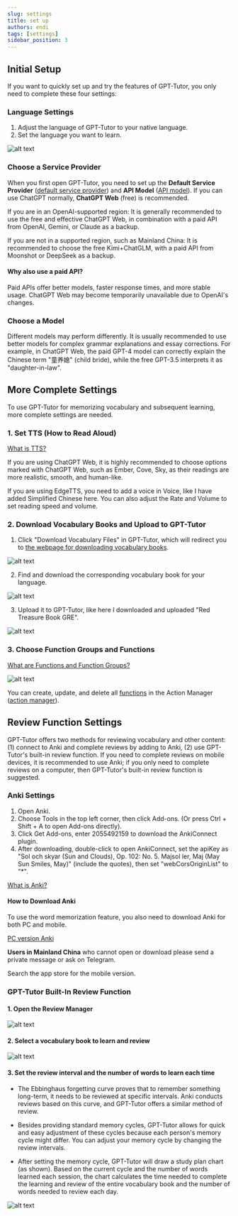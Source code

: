 ```yaml
---
slug: settings
title: set up
authors: endi
tags: [settings]
sidebar_position: 3
---
```


## Initial Setup

If you want to quickly set up and try the features of GPT-Tutor, you only need to complete these four settings:

### Language Settings

1. Adjust the language of GPT-Tutor to your native language.
2. Set the language you want to learn.

![alt text](image.png)

### Choose a Service Provider

When you first open GPT-Tutor, you need to set up the **Default Service Provider** ([default service provider](./main-explain/provider.md)) and **API Model** ([API model](./main-explain/APImodel.md)). If you can use ChatGPT normally, **ChatGPT Web** (free) is recommended.

If you are in an OpenAI-supported region: It is generally recommended to use the free and effective ChatGPT Web, in combination with a paid API from OpenAI, Gemini, or Claude as a backup.

If you are not in a supported region, such as Mainland China: It is recommended to choose the free Kimi+ChatGLM, with a paid API from Moonshot or DeepSeek as a backup.

#### Why also use a paid API?

Paid APIs offer better models, faster response times, and more stable usage. ChatGPT Web may become temporarily unavailable due to OpenAI's changes.

### Choose a Model

Different models may perform differently. It is usually recommended to use better models for complex grammar explanations and essay corrections. For example, in ChatGPT Web, the paid GPT-4 model can correctly explain the Chinese term "童养媳" (child bride), while the free GPT-3.5 interprets it as "daughter-in-law".

## More Complete Settings

To use GPT-Tutor for memorizing vocabulary and subsequent learning, more complete settings are needed.

### 1. Set TTS (How to Read Aloud)

[What is TTS?](./main-explain/tts.md)

If you are using ChatGPT Web, it is highly recommended to choose options marked with ChatGPT Web, such as Ember, Cove, Sky, as their readings are more realistic, smooth, and human-like.

If you are using EdgeTTS, you need to add a voice in Voice, like I have added Simplified Chinese here. You can also adjust the Rate and Volume to set reading speed and volume.

### 2. Download Vocabulary Books and Upload to GPT-Tutor

1. Click "Download Vocabulary Files" in GPT-Tutor, which will redirect you to [the webpage for downloading vocabulary books](https://github.com/GPT-language/gpt-tutor-resources).

![alt text](image-1.png)

2. Find and download the corresponding vocabulary book for your language.

![alt text](image-2.png)

3. Upload it to GPT-Tutor, like here I downloaded and uploaded "Red Treasure Book GRE".

![alt text](image-3.png)

### 3. Choose Function Groups and Functions

[What are Functions and Function Groups?](./main-explain/prompts.md)

![alt text](image-4.png)

You can create, update, and delete all [functions](./main-explain/prompts.md) in the Action Manager ([action manager](./main-explain/actionManager.md)).

## Review Function Settings

GPT-Tutor offers two methods for reviewing vocabulary and other content: (1) connect to Anki and complete reviews by adding to Anki, (2) use GPT-Tutor's built-in review function. If you need to complete reviews on mobile devices, it is recommended to use Anki; if you only need to complete reviews on a computer, then GPT-Tutor's built-in review function is suggested.

### Anki Settings

1. Open Anki.
2. Choose Tools in the top left corner, then click Add-ons. (Or press Ctrl + Shift + A to open Add-ons directly).
3. Click Get Add-ons, enter 2055492159 to download the AnkiConnect plugin.
4. After downloading, double-click to open AnkiConnect, set the apiKey as "Sol och skyar (Sun and Clouds), Op. 102: No. 5. Majsol ler, Maj (May Sun Smiles, May)" (include the quotes), then set "webCorsOriginList" to "*".

[What is Anki?](https://sspai.com/post/65095)

#### How to Download Anki
To use the word memorization feature, you also need to download Anki for both PC and mobile.

[PC version Anki](https://apps.ankiweb.net/)

**Users in Mainland China** who cannot open or download please send a private message or ask on Telegram.

Search the app store for the mobile version.

### GPT-Tutor Built-In Review Function

#### 1. Open the Review Manager

![alt text](image-5.png)

#### 2. Select a vocabulary book to learn and review

![alt text](image-6.png)

#### 3. Set the review interval and the number of words to learn each time

- The Ebbinghaus forgetting curve proves that to remember something long-term, it needs to be reviewed at specific intervals. Anki conducts reviews based on this curve, and GPT-Tutor offers a similar method of review.

- Besides providing standard memory cycles, GPT-Tutor allows for quick and easy adjustment of these cycles because each person's memory cycle might differ. You can adjust your memory cycle by changing the review intervals.

- After setting the memory cycle, GPT-Tutor will draw a study plan chart (as shown). Based on the current cycle and the number of words learned each session, the chart calculates the time needed to complete the learning and review of the entire vocabulary book and the number of words needed to review each day.

![alt text](image-9.png)